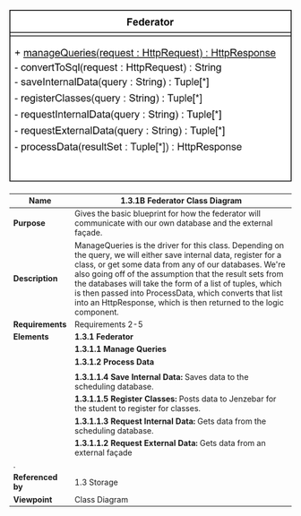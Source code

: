 ![Storage Data Flow](TeamOneFiles/federator_class_diagram.drawio.svg)

| **Name**          | **1.3.1B Federator Class Diagram**                                                                                                                                                                                                                                                                                                                                                                                                                                                              |
|-------------------|-------------------------------------------------------------------------------------------------------------------------------------------------------------------------------------------------------------------------------------------------------------------------------------------------------------------------------------------------------------------------------------------------------------------------------------------------------------------------------------------------|
| **Purpose**       | Gives the basic blueprint for how the federator will communicate with our own database and the external façade.                                                                                                                                                                                                                                                                                                                                                                              |
| **Description**   | ManageQueries is the driver for this class. Depending on the query, we will either save internal data, register for a class, or get some data from any of our databases.  We're also going off of the assumption that the result sets from the databases will take the form of a list of tuples, which is then passed into ProcessData, which converts that list into an HttpResponse, which is then returned to the logic component. |
| **Requirements**  | Requirements 2-5                                                                                                                                                                                                                                                                                                                                                                                                                                                                                |
| **Elements**      | **1.3.1 Federator**                                                                                                                                                                                                                                                                                                                                                                                                                                                                             |
|                   | **1.3.1.1 Manage Queries**                                                                                                                                                                                                                                                                                                                                                                                                                                                                      |
|                   | **1.3.1.2 Process Data** |
|  |   | **1.3.1.1.1 Convert to SQL:** Takes in an HTTP request and converts it into a query.                                                                                                                                                                                                                                                                                                                                                                                                                      |
|                   | **1.3.1.1.4 Save Internal Data:** Saves data to the scheduling database.                                                                                                                                                                                                                                                                                                                                                                                                                                  |
|                   | **1.3.1.1.5 Register Classes:** Posts data to Jenzebar for the student to register for classes.                                                                                                                                                                                                                                                                                                                                                                                                           |
|                   | **1.3.1.1.3 Request Internal Data:** Gets data from the scheduling database.                                                                                                                                                                                                                                                                                                                                                                                                                              |
|                   | **1.3.1.1.2 Request External Data:** Gets data from an external façade
.                                                                                                                                                                                                                                                                                                                                                                                                                                 |
| **Referenced by** | 1.3 Storage                                                                                                                                                                                                                                                                                                                                                                                                                                                                                             |
| **Viewpoint**     | Class Diagram                                                                                                                                                                                                                                                                                                                                                                                                                                                                               |
